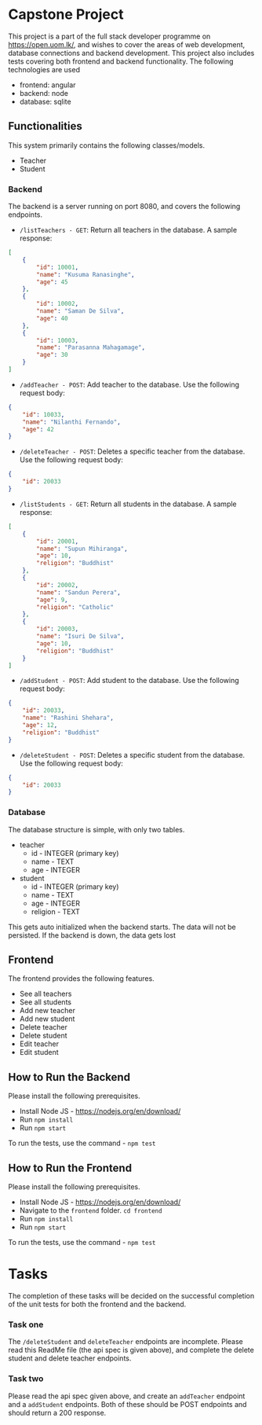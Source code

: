 # Capstone Project

This project is a part of the full stack developer programme on https://open.uom.lk/, and wishes to cover the areas of web development, database connections and backend development. This project also includes tests covering both frontend and backend functionality. The following technologies are used
- frontend: angular
- backend: node
- database: sqlite

## Functionalities

This system primarily contains the following classes/models.
- Teacher
- Student

### Backend

The backend is a server running on port 8080, and covers the following endpoints.
- `/listTeachers - GET`: Return all teachers in the database. A sample response:
```json
[
    {
        "id": 10001,
        "name": "Kusuma Ranasinghe",
        "age": 45
    },
    {
        "id": 10002,
        "name": "Saman De Silva",
        "age": 40
    },
    {
        "id": 10003,
        "name": "Parasanna Mahagamage",
        "age": 30
    }
]
```
- `/addTeacher - POST`: Add teacher to the database. Use the following request body:
```json
{
    "id": 10033,
    "name": "Nilanthi Fernando",
    "age": 42
}
```
- `/deleteTeacher - POST`: Deletes a specific teacher from the database. Use the following request body:
```json
{
    "id": 20033
}
```



- `/listStudents - GET`: Return all students in the database. A sample response:
```json
[
    {
        "id": 20001,
        "name": "Supun Mihiranga",
        "age": 10,
        "religion": "Buddhist"
    },
    {
        "id": 20002,
        "name": "Sandun Perera",
        "age": 9,
        "religion": "Catholic"
    },
    {
        "id": 20003,
        "name": "Isuri De Silva",
        "age": 10,
        "religion": "Buddhist"
    }
]
```
- `/addStudent - POST`: Add student to the database. Use the following request body:
```json
{
    "id": 20033,
    "name": "Rashini Shehara",
    "age": 12,
    "religion": "Buddhist"
}
```
- `/deleteStudent - POST`: Deletes a specific student from the database. Use the following request body:
```json
{
    "id": 20033
}
```

### Database

The database structure is simple, with only two tables.
- teacher 
    - id - INTEGER (primary key)
    - name - TEXT
    - age - INTEGER
- student
    - id - INTEGER (primary key)
    - name - TEXT
    - age - INTEGER
    - religion - TEXT

This gets auto initialized when the backend starts. The data will not be persisted. If the backend is down, the data gets lost


## Frontend

The frontend provides the following features.
- See all teachers
- See all students
- Add new teacher
- Add new student
- Delete teacher
- Delete student
- Edit teacher
- Edit student

## How to Run the Backend

Please install the following prerequisites. 

- Install Node JS - https://nodejs.org/en/download/
- Run `npm install`
- Run `npm start`

To run the tests, use the command - `npm test`

## How to Run the Frontend

Please install the following prerequisites. 

- Install Node JS - https://nodejs.org/en/download/
- Navigate to the `frontend` folder. `cd frontend`
- Run `npm install`
- Run `npm start`

To run the tests, use the command - `npm test`

# Tasks

The completion of these tasks will be decided on the successful completion of the unit tests for both the frontend and the backend.

### Task one

The `/deleteStudent` and `deleteTeacher` endpoints are incomplete. Please read this ReadMe file (the api spec is given above), and complete the delete student and delete teacher endpoints.


### Task two

Please read the api spec given above, and create an `addTeacher` endpoint and a `addStudent` endpoints. Both of these should be POST endpoints and should return a 200 response.
